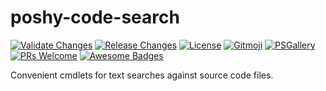 # poshy-code-search

[![Validate Changes](https://github.com/pwshrc/poshy-code-search/actions/workflows/validate.yml/badge.svg)](https://github.com/pwshrc/poshy-code-search/actions/workflows/validate.yml)
[![Release Changes](https://github.com/pwshrc/poshy-code-search/actions/workflows/release.yml/badge.svg)](https://github.com/pwshrc/poshy-code-search/actions/workflows/release.yml)
[![License](https://img.shields.io/github/license/pwshrc/poshy-code-search)](./LICENSE.txt)
[![Gitmoji](https://img.shields.io/badge/gitmoji-%20😜%20😍-FFDD67.svg?style=flat-square)](https://gitmoji.carloscuesta.me/)
[![PSGallery](https://img.shields.io/powershellgallery/dt/poshy-code-search.svg)](https://www.powershellgallery.com/packages/poshy-code-search)
[![PRs Welcome](https://img.shields.io/badge/PRs-welcome-brightgreen.svg?style=flat-square)](http://makeapullrequest.com)
[![Awesome Badges](https://img.shields.io/badge/badges-awesome-green.svg)](https://github.com/Naereen/badges)

Convenient cmdlets for text searches against source code files.


